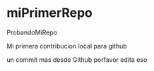 # miPrimerRepo
ProbandoMiRepo

Mi primera contribucion local para github


un commit mas desde Github
porfavor edita eso
